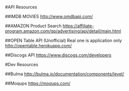 #API Resources

##IMDB MOVIES
http://www.omdbapi.com/

##AMAZON Product Search
https://affiliate-program.amazon.com/gp/advertising/api/detail/main.html

##OPEN Table API (Unofficial) Real one is application only
http://opentable.herokuapp.com/

##Discogs API
https://www.discogs.com/developers



#Dev Resources

##Bulma
http://bulma.io/documentation/components/level/

##Moqups
https://moqups.com/